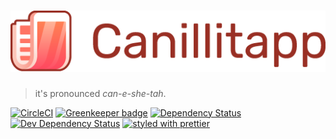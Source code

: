 
# [![Canillitapp](https://github.com/Canillitapp/headlines-api/blob/master/readme-assets/canillitapp_readme_header.png)](https://github.com/Canillitapp)

> it's pronounced *can-e-she-tah*.

[![CircleCI](https://circleci.com/gh/Canillitapp/headlines-react.svg?style=svg)](https://circleci.com/gh/Canillitapp/headlines-react)
[![Greenkeeper badge](https://badges.greenkeeper.io/Canillitapp/headlines-react.svg)](https://greenkeeper.io/)
[![Dependency Status](https://david-dm.org/Canillitapp/headlines-react.svg)](https://david-dm.org/Canillitapp/headlines-react)
[![Dev Dependency Status](https://david-dm.org/Canillitapp/headlines-react/dev-status.svg)](https://david-dm.org/Canillitapp/headlines-react/?type=dev)
[![styled with prettier](https://img.shields.io/badge/styled_with-prettier-ff69b4.svg)](https://github.com/prettier/prettier)
